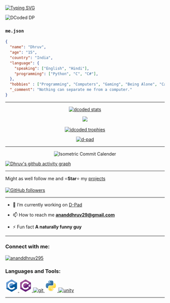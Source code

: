 [![Typing SVG](https://readme-typing-svg.herokuapp.com?font=Fira+Code&color=9AA6B2&size=32&center=true&vCenter=true&lines=Hi+%F0%9F%91%8B%2C+I'm+Dhruv)](https://git.io/typing-svg)

![DCoded DP](https://user-images.githubusercontent.com/65074550/126991264-dad10d03-f1f1-4317-91ba-4c53e59c0112.gif)

### `me.json`
```json
{
  "name": "Dhruv",
  "age": "15",
  "country": "India",
  "language": {
    "speaking": ["English", "Hindi"],
    "programming": ["Python", "C", "C#"],
  },
  "hobbies" : ["Programming", "Computers", "Gaming", "Being Alone", "Cars"],
  "_comment": "Nothing can separate me from a computer."
}
```

---

<!-- My GitHub Stats -->
<p align="center"> <a href="https://github.com/iDCoded"> <img src="https://github-readme-stats.vercel.app/api?username=iDCoded&show_icons=true&theme=onedark&hide_border=true" alt="dcoded stats" /> </a> </p>

<!-- My GitHub Streaks  -->
<p align="center" > <img src="http://github-readme-streak-stats.herokuapp.com?user=iDCoded&theme=onedark&hide_border=true" href="https://github.com/iDCoded"/> </p>
<!-- [![My GitHub Streak](http://github-readme-streak-stats.herokuapp.com?user=iDCoded&theme=nord&hide_border=true)](https://git.io/streak-stats) -->

<!-- My Trophies -->
<p align="center"> <a href='https://github.com/iDCoded'><img src="https://github-profile-trophy.vercel.app/?username=idcoded&theme=onedark&row=2&column=3&no-frame=true" alt="idcoded trophies" /> </a> </p>

<!-- D-Pad Repository Stats -->
<p align="center"> <a href="https://github.com/iDCoded/D-Pad"> <img src="https://github-readme-stats.vercel.app/api/pin/?username=iDCoded&repo=D-Pad&theme=onedark&hide_border=true" alt="d-pad" /> </a> </p>

---
<!-- Contributions -->
<!-- Isometric Commit Calender -->
<p align='center'> <img src='https://metrics.lecoq.io/iDCoded?template=classic&base.header=0&base.activity=0&base.community=0&base.repositories=0&base.metadata=0&isocalendar=1&isocalendar.duration=half-year&config.timezone=Asia%2FKolkata' href='https://github.com/iDCoded' alt='Isometric Commit Calender'/> </p>

<!-- Activity Graph -->
[![Dhruv's github activity graph](https://activity-graph.herokuapp.com/graph?username=iDCoded&area=true&hide_border=true&theme=github&bg_color=22272E)](https://github.com/ashutosh00710/github-readme-activity-graph)

---
 
<p>Might as well follow me and ⭐<b>Star</b>⭐ my <a href='https://github.com/iDCoded?tab=repositories'>projects</a></p>
<a href='https://github.com/iDCoded?tab=followers'><img alt="GitHub followers" src="https://img.shields.io/github/followers/iDCoded?style=for-the-badge"></a>

---


- 🔭 I’m currently working on [D-Pad](https://github.com/iDCoded/D-Pad)

- 📫 How to reach me **ananddhruv29@gmail.com**

- ⚡ Fun fact **A naturally funny guy**

---

<h3 align="left">Connect with me:</h3>
<p align="left">
<a href="https://twitter.com/ananddhruv295" target="blank"><img align="center" src="https://raw.githubusercontent.com/rahuldkjain/github-profile-readme-generator/master/src/images/icons/Social/twitter.svg" alt="ananddhruv295" height="30" width="40" /></a>
</p>

<h3 align="left">Languages and Tools:</h3>
<p align="left"> <a href="https://www.cprogramming.com/" target="_blank"> <img src="https://raw.githubusercontent.com/devicons/devicon/master/icons/c/c-original.svg" alt="c" width="40" height="40"/> </a> <a href="https://www.w3schools.com/cs/" target="_blank"> <img src="https://raw.githubusercontent.com/devicons/devicon/master/icons/csharp/csharp-original.svg" alt="csharp" width="40" height="40"/> </a> <a href="https://git-scm.com/" target="_blank"> <img src="https://www.vectorlogo.zone/logos/git-scm/git-scm-icon.svg" alt="git" width="40" height="40"/> </a> <a href="https://www.python.org" target="_blank"> <img src="https://raw.githubusercontent.com/devicons/devicon/master/icons/python/python-original.svg" alt="python" width="40" height="40"/> </a> <a href="https://unity.com/" target="_blank"> <img src="https://www.vectorlogo.zone/logos/unity3d/unity3d-icon.svg" alt="unity" width="40" height="40"/> </a> </p>

---
